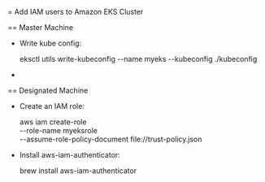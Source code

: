 = Add IAM users to Amazon EKS Cluster

== Master Machine

- Write kube config:

	eksctl utils write-kubeconfig --name myeks --kubeconfig ./kubeconfig

- 

== Designated Machine

- Create an IAM role:

	aws iam create-role \
		--role-name myeksrole \
		--assume-role-policy-document file://trust-policy.json

- Install aws-iam-authenticator:

	brew install aws-iam-authenticator

